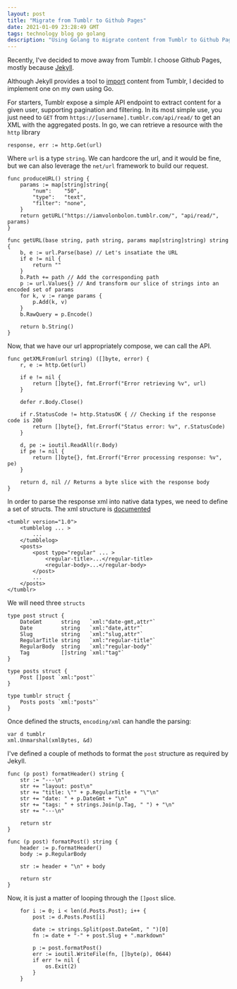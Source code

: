 ```yaml
---
layout: post
title: "Migrate from Tumblr to Github Pages"
date: 2021-01-09 23:28:49 GMT
tags: technology blog go golang
description: "Using Golang to migrate content from Tumblr to Github Pages"
---
```


Recently, I've decided to move away from Tumblr. I choose Github Pages, mostly because [Jekyll](https://jekyllrb.com). 

Although Jekyll provides a tool to [import](https://import.jekyllrb.com/docs/tumblr/) content from Tumblr, I decided to implement one on my own using Go. 

For starters, Tumblr expose a simple API endpoint to extract content for a given user, supporting pagination and filtering. In its most simple use, you just need to `GET`  from `https://[username].tumblr.com/api/read/` to get an XML with the aggregated posts. In go, we can retrieve a resource with the `http` library

```
response, err := http.Get(url)
```

Where `url` is a type `string`. We can hardcore the url, and it would be fine, but we can also leverage the `net/url` framework to build our request.

```
func produceURL() string {
	params := map[string]string{
		"num":    "50",
		"type":   "text",
		"filter": "none",
	}
	return getURL("https://iamvolonbolon.tumblr.com/", "api/read/", params)
}

func getURL(base string, path string, params map[string]string) string {
	b, e := url.Parse(base) // Let's insatiate the URL
	if e != nil {
		return ""
	}
	b.Path += path // Add the corresponding path
	p := url.Values{} // And transform our slice of strings into an encoded set of params
	for k, v := range params {
		p.Add(k, v)
	}
	b.RawQuery = p.Encode()

	return b.String()
}
```

Now, that we have our url appropriately compose, we can call the API. 

```
func getXMLFrom(url string) ([]byte, error) {
	r, e := http.Get(url)

	if e != nil {
		return []byte{}, fmt.Errorf("Error retrieving %v", url)
	}

	defer r.Body.Close()

	if r.StatusCode != http.StatusOK { // Checking if the response code is 200
		return []byte{}, fmt.Errorf("Status error: %v", r.StatusCode)
	}

	d, pe := ioutil.ReadAll(r.Body)
	if pe != nil {
		return []byte{}, fmt.Errorf("Error processing response: %v", pe)
	}

	return d, nil // Returns a byte slice with the response body
}
```

In order to parse the response xml into native data types, we need to define a set of structs. The xml structure is [documented](https://www.tumblr.com/docs/en/api/v1) 

```
<tumblr version="1.0">
    <tumblelog ... >
        ...
    </tumblelog>
    <posts>
        <post type="regular" ... >
            <regular-title>...</regular-title>
            <regular-body>...</regular-body>
        </post>
        ...
    </posts>
</tumblr>
```

We will need three `structs`

```
type post struct {
	DateGmt      string   `xml:"date-gmt,attr"`
	Date         string   `xml:"date,attr"`
	Slug         string   `xml:"slug,attr"`
	RegularTitle string   `xml:"regular-title"`
	RegularBody  string   `xml:"regular-body"`
	Tag          []string `xml:"tag"`
}

type posts struct {
	Post []post `xml:"post"`
}

type tumblr struct {
	Posts posts `xml:"posts"`
}
```

Once defined the structs, `encoding/xml` can handle the parsing: 

```
var d tumblr
xml.Unmarshal(xmlBytes, &d)
``` 

I've defined a couple of methods to format the `post` structure as required by Jekyll. 

```
func (p post) formatHeader() string {
	str := "---\n"
	str += "layout: post\n"
	str += "title: \"" + p.RegularTitle + "\"\n"
	str += "date: " + p.DateGmt + "\n"
	str += "tags: " + strings.Join(p.Tag, " ") + "\n"
	str += "---\n"

	return str
}

func (p post) formatPost() string {
	header := p.formatHeader()
	body := p.RegularBody

	str := header + "\n" + body

	return str
}
```

Now, it is just a matter of looping through the `[]post` slice. 

```
	for i := 0; i < len(d.Posts.Post); i++ {
		post := d.Posts.Post[i]

		date := strings.Split(post.DateGmt, " ")[0]
		fn := date + "-" + post.Slug + ".markdown"

		p := post.formatPost()
		err := ioutil.WriteFile(fn, []byte(p), 0644)
		if err != nil {
			os.Exit(2)
		}
	}
```